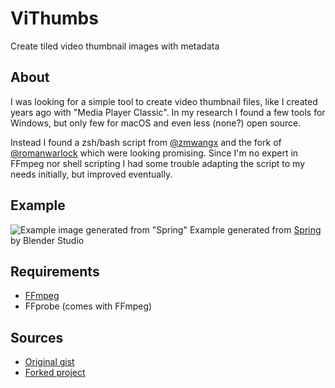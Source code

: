 # ViThumbs

Create tiled video thumbnail images with metadata

## About

I was looking for a simple tool to create video thumbnail files, like I created years ago with "Media Player Classic".
In my research I found a few tools for Windows, but only few for macOS and even less (none?) open source.

Instead I found a zsh/bash script from [@zmwangx](https://github.com/zmwangx) and the fork of [@romanwarlock](https://github.com/romanwarlock) which were looking promising.
Since I'm no expert in FFmpeg nor shell scripting I had some trouble adapting the script to my needs initially, but improved eventually.

## Example
![Example image generated from "Spring"](https://datenkeller.ministeriumfuerinternet.de/projects/Spring%20-%20Blender%20Open%20Movie.mp4_vithumbs.jpg)
Example generated from [Spring](https://studio.blender.org/films/spring/) by Blender Studio

## Requirements
- [FFmpeg](https://www.ffmpeg.org/)
- FFprobe (comes with FFmpeg)

## Sources
- [Original gist](https://gist.github.com/zmwangx/11275000)
- [Forked project](https://github.com/romanwarlock/thumbnails)
